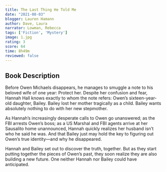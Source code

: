```yaml
---
title: The Last Thing He Told Me
date: "2021-08-03"
blogger: Lauren Hamann
author: Dave, Laura
narrator: Lowman, Rebecca
tags: ['Fiction', 'Mystery']
image: 1.jpg
rating: 3
score: 64
time: 8h49m
reviewed: false
---
```



## Book Description

Before Owen Michaels disappears, he manages to smuggle a note to his beloved wife of one year: Protect her. Despite her confusion and fear, Hannah Hall knows exactly to whom the note refers: Owen’s sixteen-year-old daughter, Bailey. Bailey lost her mother tragically as a child. Bailey wants absolutely nothing to do with her new stepmother.

As Hannah’s increasingly desperate calls to Owen go unanswered; as the FBI arrests Owen’s boss; as a US Marshal and FBI agents arrive at her Sausalito home unannounced, Hannah quickly realizes her husband isn’t who he said he was. And that Bailey just may hold the key to figuring out Owen’s true identity—and why he disappeared.

Hannah and Bailey set out to discover the truth, together. But as they start putting together the pieces of Owen’s past, they soon realize they are also building a new future. One neither Hannah nor Bailey could have anticipated.
